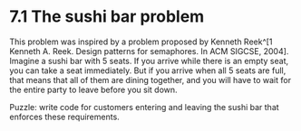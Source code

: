 # 7.1 The sushi bar problem
This problem was inspired by a problem proposed by Kenneth Reek^[1 Kenneth A. Reek. Design patterns for semaphores. In ACM SIGCSE, 2004]. Imagine a sushi bar with 5 seats. If you arrive while there is an empty seat, you can take a seat immediately. But if you arrive when all 5 seats are full, that means that all of them are dining together, and you will have to wait for the entire party
to leave before you sit down.

Puzzle: write code for customers entering and leaving the sushi bar that enforces these requirements.
